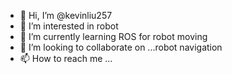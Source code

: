 - 👋 Hi, I’m @kevinliu257
- 👀 I’m interested in robot
- 🌱 I’m currently learning ROS for robot moving
- 💞️ I’m looking to collaborate on ...robot navigation
- 📫 How to reach me ...

<!---
kevinliu257/kevinliu257 is a ✨ special ✨ repository because its `README.md` (this file) appears on your GitHub profile.
You can click the Preview link to take a look at your changes.
--->
